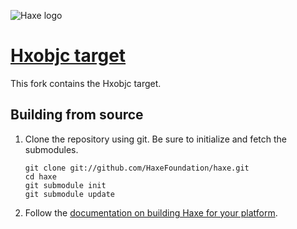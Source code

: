 ![Haxe logo](http://ralcr.com/Icon-72@2x.png)
# [Hxobjc target](http://haxe.org)

This fork contains the Hxobjc target.


## Building from source

 1. Clone the repository using git. Be sure to initialize and fetch the submodules.

        git clone git://github.com/HaxeFoundation/haxe.git
        cd haxe
        git submodule init
        git submodule update

 2. Follow the [documentation on building Haxe for your platform](http://haxe.org/doc/build).

